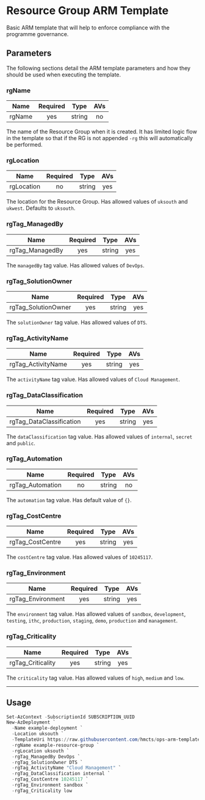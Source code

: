 # Resource Group ARM Template

Basic ARM template that will help to enforce compliance with the programme
governance.

## Parameters

The following sections detail the ARM template parameters and how they should
be used when executing the template.

### rgName

| Name                     | Required | Type    | AVs |
| ------------------------ |:--------:| ------- |:---:|
| rgName                   | yes      | string  | no  |

The name of the Resource Group when it is created. It has limited logic flow
in the template so that if the RG is not appended `-rg` this will automatically
be performed.

### rgLocation

| Name                     | Required | Type    | AVs |
| ------------------------ |:--------:| ------- |:---:|
| rgLocation               | no       | string  | yes |

The location for the Resource Group. Has allowed values of `uksouth` and
`ukwest`. Defaults to `uksouth`.

### rgTag_ManagedBy

| Name                     | Required | Type    | AVs |
| ------------------------ |:--------:| ------- |:---:|
| rgTag_ManagedBy          | yes      | string  | yes |

The `managedBy` tag value. Has allowed values of `DevOps`.

### rgTag_SolutionOwner

| Name                     | Required | Type    | AVs |
| ------------------------ |:--------:| ------- |:---:|
| rgTag_SolutionOwner      | yes      | string  | yes |

The `solutionOwner` tag value. Has allowed values of `DTS`.

### rgTag_ActivityName

| Name                     | Required | Type    | AVs |
| ------------------------ |:--------:| ------- |:---:|
| rgTag_ActivityName       | yes      | string  | yes |

The `activityName` tag value. Has allowed values of `Cloud Management`.

### rgTag_DataClassification

| Name                     | Required | Type    | AVs |
| ------------------------ |:--------:| ------- |:---:|
| rgTag_DataClassification | yes      | string  | yes |

The `dataClassification` tag value. Has allowed values of `internal`, `secret`
and `public`.

### rgTag_Automation

| Name                     | Required | Type    | AVs |
| ------------------------ |:--------:| ------- |:---:|
| rgTag_Automation         | no       | string  | no  |

The `automation` tag value. Has default value of `{}`.

### rgTag_CostCentre

| Name                     | Required | Type    | AVs |
| ------------------------ |:--------:| ------- |:---:|
| rgTag_CostCentre         | yes      | string  | yes |

The `costCentre` tag value. Has allowed values of `10245117`.

### rgTag_Environment

| Name                     | Required | Type    | AVs |
| ------------------------ |:--------:| ------- |:---:|
| rgTag_Environment        | yes      | string  | yes |

The `environment` tag value. Has allowed values of `sandbox`, `development`,
`testing`, `ithc`, `production`, `staging`, `demo`, `production` and
`management`.

### rgTag_Criticality

| Name                     | Required | Type    | AVs |
| ------------------------ |:--------:| ------- |:---:|
| rgTag_Criticality        | yes      | string  | yes |

The `criticality` tag value. Has allowed values of `high`, `medium` and `low`.

---

## Usage

```powershell
Set-AzContext -SubscriptionId SUBSCRIPTION_UUID
New-AzDeployment `
  -Name example-deployment `
  -Location uksouth `
  -TemplateUri https://raw.githubusercontent.com/hmcts/ops-arm-templates/master/resource-groups/template.json `
  -rgName example-resource-group `
  -rgLocation uksouth `
  -rgTag_ManagedBy DevOps `
  -rgTag_SolutionOwner DTS `
  -rgTag_ActivityName "Cloud Management" `
  -rgTag_DataClassification internal `
  -rgTag_CostCentre 10245117 `
  -rgTag_Environment sandbox `
  -rgTag_Criticality low
```
